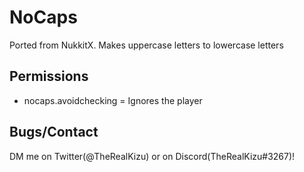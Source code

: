 # NoCaps
Ported from NukkitX. Makes uppercase letters to lowercase letters

## Permissions
- nocaps.avoidchecking = Ignores the player

## Bugs/Contact

DM me on Twitter(@TheRealKizu) or on Discord(TheRealKizu#3267)!
